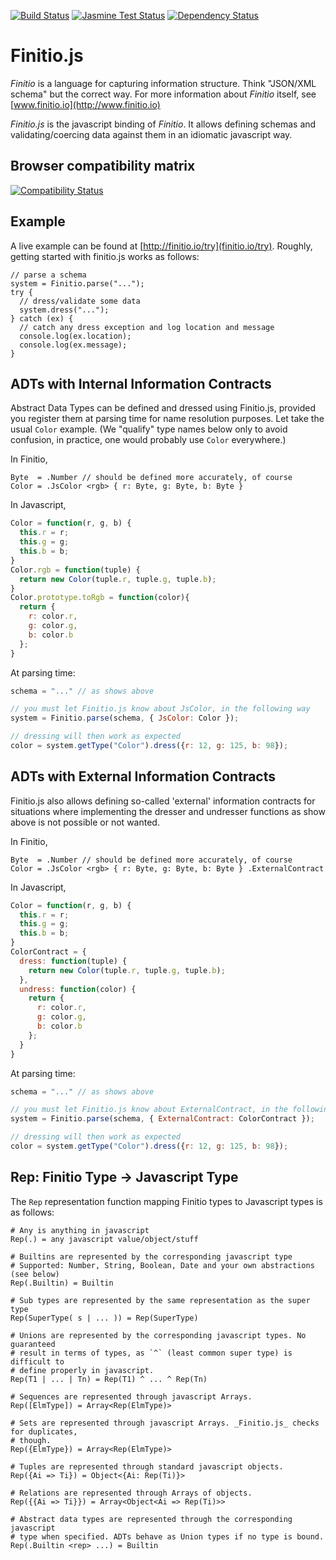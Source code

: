 [![Build Status](https://travis-ci.org/llambeau/finitio.js.png?branch=master)](https://travis-ci.org/llambeau/finitio.js)
[![Jasmine Test Status](https://saucelabs.com/buildstatus/finitiojs)](https://saucelabs.com/u/finitiojs)
[![Dependency Status](https://david-dm.org/llambeau/finitio.js.png)](https://david-dm.org/llambeau/finitio.js)

# Finitio.js

_Finitio_ is a language for capturing information structure. Think "JSON/XML schema"
but the correct way. For more information about _Finitio_ itself, see
[www.finitio.io](http://www.finitio.io)

_Finitio.js_ is the javascript binding of _Finitio_. It allows defining schemas and
validating/coercing data against them in an idiomatic javascript way.

## Browser compatibility matrix

[![Compatibility Status](https://saucelabs.com/browser-matrix/finitiojs.svg)](https://saucelabs.com/u/finitiojs)

## Example

A live example can be found at [http://finitio.io/try](finitio.io/try). Roughly, getting started with finitio.js works as follows:

```
// parse a schema
system = Finitio.parse("...");
try {
  // dress/validate some data
  system.dress("...");
} catch (ex) {
  // catch any dress exception and log location and message
  console.log(ex.location);
  console.log(ex.message);
}
```

## ADTs with Internal Information Contracts

Abstract Data Types can be defined and dressed using Finitio.js, provided you
register them at parsing time for name resolution purposes. Let take the usual
`Color` example. (We "qualify" type names below only to avoid confusion, in
practice, one would probably use `Color` everywhere.)

In Finitio,

```
Byte  = .Number // should be defined more accurately, of course
Color = .JsColor <rgb> { r: Byte, g: Byte, b: Byte }
```

In Javascript,

```javascript
Color = function(r, g, b) {
  this.r = r;
  this.g = g;
  this.b = b;
}
Color.rgb = function(tuple) {
  return new Color(tuple.r, tuple.g, tuple.b);
}
Color.prototype.toRgb = function(color){
  return {
    r: color.r,
    g: color.g,
    b: color.b
  };
}
```

At parsing time:

```javascript
schema = "..." // as shows above

// you must let Finitio.js know about JsColor, in the following way
system = Finitio.parse(schema, { JsColor: Color });

// dressing will then work as expected
color = system.getType("Color").dress({r: 12, g: 125, b: 98});
```

## ADTs with External Information Contracts

Finitio.js also allows defining so-called 'external' information contracts for
situations where implementing the dresser and undresser functions as show
above is not possible or not wanted.

In Finitio,

```
Byte  = .Number // should be defined more accurately, of course
Color = .JsColor <rgb> { r: Byte, g: Byte, b: Byte } .ExternalContract
```

In Javascript,

```javascript
Color = function(r, g, b) {
  this.r = r;
  this.g = g;
  this.b = b;
}
ColorContract = {
  dress: function(tuple) {
    return new Color(tuple.r, tuple.g, tuple.b);
  },
  undress: function(color) {
    return {
      r: color.r,
      g: color.g,
      b: color.b
    };
  }
}
```

At parsing time:

```javascript
schema = "..." // as shows above

// you must let Finitio.js know about ExternalContract, in the following way
system = Finitio.parse(schema, { ExternalContract: ColorContract });

// dressing will then work as expected
color = system.getType("Color").dress({r: 12, g: 125, b: 98});
```

## Rep: Finitio Type -> Javascript Type

The `Rep` representation function mapping Finitio types to Javascript types is as
follows:

```
# Any is anything in javascript
Rep(.) = any javascript value/object/stuff

# Builtins are represented by the corresponding javascript type
# Supported: Number, String, Boolean, Date and your own abstractions (see below)
Rep(.Builtin) = Builtin

# Sub types are represented by the same representation as the super type
Rep(SuperType( s | ... )) = Rep(SuperType)

# Unions are represented by the corresponding javascript types. No guaranteed
# result in terms of types, as `^` (least common super type) is difficult to
# define properly in javascript.
Rep(T1 | ... | Tn) = Rep(T1) ^ ... ^ Rep(Tn)

# Sequences are represented through javascript Arrays.
Rep([ElmType]) = Array<Rep(ElmType)>

# Sets are represented through javascript Arrays. _Finitio.js_ checks for duplicates,
# though.
Rep({ElmType}) = Array<Rep(ElmType)>

# Tuples are represented through standard javascript objects.
Rep({Ai => Ti}) = Object<{Ai: Rep(Ti)}>

# Relations are represented through Arrays of objects.
Rep({{Ai => Ti}}) = Array<Object<Ai => Rep(Ti)>>

# Abstract data types are represented through the corresponding javascript
# type when specified. ADTs behave as Union types if no type is bound.
Rep(.Builtin <rep> ...) = Builtin
```

